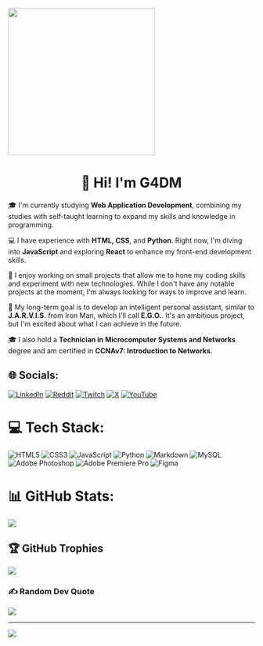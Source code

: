 <img src="totoro.gif" width="300px">
<h1 align="center">👋 Hi! I'm G4DM</h1>

🎓 I'm currently studying **Web Application Development**, combining my studies with self-taught learning to expand my skills and knowledge in programming.

💻 I have experience with **HTML, CSS**, and **Python**. Right now, I'm diving into **JavaScript** and exploring **React** to enhance my front-end development skills.

🚀 I enjoy working on small projects that allow me to hone my coding skills and experiment with new technologies. While I don't have any notable projects at the moment, I'm always looking for ways to improve and learn.

🤖 My long-term goal is to develop an intelligent personal assistant, similar to **J.A.R.V.I.S.** from Iron Man, which I'll call **E.G.O.**. It's an ambitious project, but I'm excited about what I can achieve in the future.

🎓 I also hold a **Technician in Microcomputer Systems and Networks** degree and am certified in **CCNAv7: Introduction to Networks**.



## 🌐 Socials:
[![LinkedIn](https://img.shields.io/badge/LinkedIn-%230077B5.svg?logo=linkedin&logoColor=white)]((https://www.linkedin.com/in/gabriel-daniel-manea-82b246216/)) [![Reddit](https://img.shields.io/badge/Reddit-%23FF4500.svg?logo=Reddit&logoColor=white)](https://reddit.com/user/G4DM_) [![Twitch](https://img.shields.io/badge/Twitch-%239146FF.svg?logo=Twitch&logoColor=white)](https://twitch.tv/g4dm) [![X](https://img.shields.io/badge/X-black.svg?logo=X&logoColor=white)](https://x.com/G4DM_) [![YouTube](https://img.shields.io/badge/YouTube-%23FF0000.svg?logo=YouTube&logoColor=white)](https://youtube.com/@gabimanea6419) 

# 💻 Tech Stack:
![HTML5](https://img.shields.io/badge/html5-%23E34F26.svg?style=for-the-badge&logo=html5&logoColor=white) ![CSS3](https://img.shields.io/badge/css3-%231572B6.svg?style=for-the-badge&logo=css3&logoColor=white) ![JavaScript](https://img.shields.io/badge/javascript-%23323330.svg?style=for-the-badge&logo=javascript&logoColor=%23F7DF1E) ![Python](https://img.shields.io/badge/python-3670A0?style=for-the-badge&logo=python&logoColor=ffdd54) ![Markdown](https://img.shields.io/badge/markdown-%23000000.svg?style=for-the-badge&logo=markdown&logoColor=white) ![MySQL](https://img.shields.io/badge/mysql-4479A1.svg?style=for-the-badge&logo=mysql&logoColor=white) ![Adobe Photoshop](https://img.shields.io/badge/adobe%20photoshop-%2331A8FF.svg?style=for-the-badge&logo=adobe%20photoshop&logoColor=white) ![Adobe Premiere Pro](https://img.shields.io/badge/Adobe%20Premiere%20Pro-9999FF.svg?style=for-the-badge&logo=Adobe%20Premiere%20Pro&logoColor=white) ![Figma](https://img.shields.io/badge/figma-%23F24E1E.svg?style=for-the-badge&logo=figma&logoColor=white)
# 📊 GitHub Stats:
![](https://github-readme-stats.vercel.app/api/top-langs/?username=G4DM&theme=dark&hide_border=false&include_all_commits=true&count_private=true&layout=compact)

## 🏆 GitHub Trophies
![](https://github-profile-trophy.vercel.app/?username=G4DM&theme=radical&no-frame=false&no-bg=false&margin-w=4)

### ✍️ Random Dev Quote
![](https://quotes-github-readme.vercel.app/api?type=horizontal&theme=merko)

---
[![](https://visitcount.itsvg.in/api?id=G4DM&icon=6&color=3)](https://visitcount.itsvg.in)

<!-- Proudly created with GPRM ( https://gprm.itsvg.in ) -->
